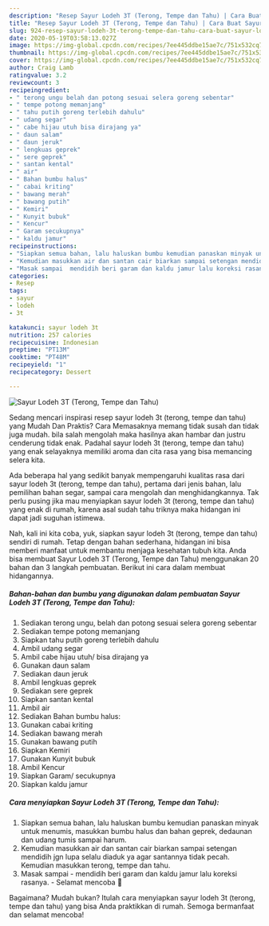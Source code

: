 ```yaml
---
description: "Resep Sayur Lodeh 3T (Terong, Tempe dan Tahu) | Cara Buat Sayur Lodeh 3T (Terong, Tempe dan Tahu) Yang Sempurna"
title: "Resep Sayur Lodeh 3T (Terong, Tempe dan Tahu) | Cara Buat Sayur Lodeh 3T (Terong, Tempe dan Tahu) Yang Sempurna"
slug: 924-resep-sayur-lodeh-3t-terong-tempe-dan-tahu-cara-buat-sayur-lodeh-3t-terong-tempe-dan-tahu-yang-sempurna
date: 2020-05-19T03:58:13.027Z
image: https://img-global.cpcdn.com/recipes/7ee445ddbe15ae7c/751x532cq70/sayur-lodeh-3t-terong-tempe-dan-tahu-foto-resep-utama.jpg
thumbnail: https://img-global.cpcdn.com/recipes/7ee445ddbe15ae7c/751x532cq70/sayur-lodeh-3t-terong-tempe-dan-tahu-foto-resep-utama.jpg
cover: https://img-global.cpcdn.com/recipes/7ee445ddbe15ae7c/751x532cq70/sayur-lodeh-3t-terong-tempe-dan-tahu-foto-resep-utama.jpg
author: Craig Lamb
ratingvalue: 3.2
reviewcount: 3
recipeingredient:
- " terong ungu belah dan potong sesuai selera goreng sebentar"
- " tempe potong memanjang"
- " tahu putih goreng terlebih dahulu"
- " udang segar"
- " cabe hijau utuh bisa dirajang ya"
- " daun salam"
- " daun jeruk"
- " lengkuas geprek"
- " sere geprek"
- " santan kental"
- " air"
- " Bahan bumbu halus"
- " cabai kriting"
- " bawang merah"
- " bawang putih"
- " Kemiri"
- " Kunyit bubuk"
- " Kencur"
- " Garam secukupnya"
- " kaldu jamur"
recipeinstructions:
- "Siapkan semua bahan, lalu haluskan bumbu kemudian panaskan minyak untuk menumis, masukkan bumbu halus dan bahan geprek, dedaunan dan udang tumis sampai harum."
- "Kemudian masukkan air dan santan cair biarkan sampai setengan mendidih jgn lupa selalu diaduk ya agar santannya tidak pecah. Kemudian masukkan terong, tempe dan tahu."
- "Masak sampai  mendidih beri garam dan kaldu jamur lalu koreksi rasanya.  Selamat mencoba 🥰"
categories:
- Resep
tags:
- sayur
- lodeh
- 3t

katakunci: sayur lodeh 3t 
nutrition: 257 calories
recipecuisine: Indonesian
preptime: "PT13M"
cooktime: "PT48M"
recipeyield: "1"
recipecategory: Dessert

---
```



![Sayur Lodeh 3T (Terong, Tempe dan Tahu)](https://img-global.cpcdn.com/recipes/7ee445ddbe15ae7c/751x532cq70/sayur-lodeh-3t-terong-tempe-dan-tahu-foto-resep-utama.jpg)

Sedang mencari inspirasi resep sayur lodeh 3t (terong, tempe dan tahu) yang Mudah Dan Praktis? Cara Memasaknya memang tidak susah dan tidak juga mudah. bila salah mengolah maka hasilnya akan hambar dan justru cenderung tidak enak. Padahal sayur lodeh 3t (terong, tempe dan tahu) yang enak selayaknya memiliki aroma dan cita rasa yang bisa memancing selera kita.

Ada beberapa hal yang sedikit banyak mempengaruhi kualitas rasa dari sayur lodeh 3t (terong, tempe dan tahu), pertama dari jenis bahan, lalu pemilihan bahan segar, sampai cara mengolah dan menghidangkannya. Tak perlu pusing jika mau menyiapkan sayur lodeh 3t (terong, tempe dan tahu) yang enak di rumah, karena asal sudah tahu triknya maka hidangan ini dapat jadi suguhan istimewa.




Nah, kali ini kita coba, yuk, siapkan sayur lodeh 3t (terong, tempe dan tahu) sendiri di rumah. Tetap dengan bahan sederhana, hidangan ini bisa memberi manfaat untuk membantu menjaga kesehatan tubuh kita. Anda bisa membuat Sayur Lodeh 3T (Terong, Tempe dan Tahu) menggunakan 20 bahan dan 3 langkah pembuatan. Berikut ini cara dalam membuat hidangannya.

<!--inarticleads1-->

##### Bahan-bahan dan bumbu yang digunakan dalam pembuatan Sayur Lodeh 3T (Terong, Tempe dan Tahu):

1. Sediakan  terong ungu, belah dan potong sesuai selera goreng sebentar
1. Sediakan  tempe potong memanjang
1. Siapkan  tahu putih goreng terlebih dahulu
1. Ambil  udang segar
1. Ambil  cabe hijau utuh/ bisa dirajang ya
1. Gunakan  daun salam
1. Sediakan  daun jeruk
1. Ambil  lengkuas geprek
1. Sediakan  sere geprek
1. Siapkan  santan kental
1. Ambil  air
1. Sediakan  Bahan bumbu halus:
1. Gunakan  cabai kriting
1. Sediakan  bawang merah
1. Gunakan  bawang putih
1. Siapkan  Kemiri
1. Gunakan  Kunyit bubuk
1. Ambil  Kencur
1. Siapkan  Garam/ secukupnya
1. Siapkan  kaldu jamur




<!--inarticleads2-->

##### Cara menyiapkan Sayur Lodeh 3T (Terong, Tempe dan Tahu):

1. Siapkan semua bahan, lalu haluskan bumbu kemudian panaskan minyak untuk menumis, masukkan bumbu halus dan bahan geprek, dedaunan dan udang tumis sampai harum.
1. Kemudian masukkan air dan santan cair biarkan sampai setengan mendidih jgn lupa selalu diaduk ya agar santannya tidak pecah. Kemudian masukkan terong, tempe dan tahu.
1. Masak sampai  - mendidih beri garam dan kaldu jamur lalu koreksi rasanya.  - Selamat mencoba 🥰




Bagaimana? Mudah bukan? Itulah cara menyiapkan sayur lodeh 3t (terong, tempe dan tahu) yang bisa Anda praktikkan di rumah. Semoga bermanfaat dan selamat mencoba!
